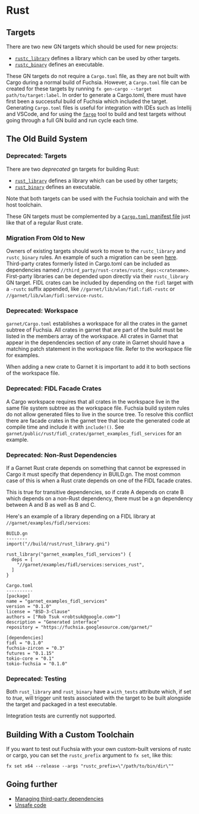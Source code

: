 # Rust

## Targets

There are two new GN targets which should be used for new projects:
- [`rustc_library`][target-library-rustc] defines a library which can be used
  by other targets.
- [`rustc_binary`][target-binary-rustc] defines an executable.

These GN targets do not require a `Cargo.toml` file, as they are not built with
Cargo during a normal build of Fuchsia. However, a `Cargo.toml` file can be
created for these targets by running `fx gen-cargo --target path/to/target:label`.
In order to generate a Cargo.toml, there must have first been a successful build
of Fuchsia which included the target. Generating `Cargo.toml` files is useful
for integration with IDEs such as Intellij and VSCode, and for using the
[`fargo`][fargo] tool to build and test targets without going through a full
GN build and run cycle each time.

## The Old Build System

### Deprecated: Targets

There are two *deprecated* gn targets for building Rust:
- [`rust_library`][target-library] defines a library which can be used by other
targets;
- [`rust_binary`][target-binary] defines an executable.

Note that both targets can be used with the Fuchsia toolchain and with the host
toolchain.

These GN targets must be complemented by a
[`Cargo.toml` manifest file][manifest] just like that of a regular Rust
crate.

### Migration From Old to New

Owners of existing targets should work to move to the `rustc_library` and
`rustc_binary` rules. An example of such a migration can be seen
[here][wlantool-migration]. Third-party crates formerly listed in Cargo.toml
can be included as dependencies named
`//third_party/rust-crates/rustc_deps:<cratename>`.
First-party libraries can be depended upon directly via their `rustc_library`
GN target. FIDL crates can be included by depending on the `fidl` target
with a `-rustc` suffix appended, like
`//garnet/lib/wlan/fidl:fidl-rustc` or `//garnet/lib/wlan/fidl:service-rustc`.

### Deprecated: Workspace

`garnet/Cargo.toml` establishes a workspace for all the crates in the garnet
subtree of Fuchsia. All crates in garnet that are part of the build must be listed
in the members array of the workspace. All crates in Garnet that appear in the
dependencies section of any crate in Garnet should have a matching patch
statement in the workspace file. Refer to the workspace file for examples.

When adding a new crate to Garnet it is important to add it to both sections
of the workspace file.

### Deprecated: FIDL Facade Crates

A Cargo workspace requires that all crates in the workspace live in the same file
system subtree as the workspace file. Fuchsia build system rules do not allow generated
files to live in the source tree. To resolve this conflict there are facade crates
in the garnet tree that locate the generated code at compile time and include it with
`include!()`. See `garnet/public/rust/fidl_crates/garnet_examples_fidl_services` for
an example.

### Deprecated: Non-Rust Dependencies

If a Garnet Rust crate depends on something that cannot be expressed in Cargo it
must specify that dependency in BUILD.gn. The most common case of this is when
a Rust crate depends on one of the FIDL facade crates.

This is true for transitive dependencies, so if crate A depends on crate B which
depends on a non-Rust dependency, there must be a gn dependency between A and B as
well as B and C.

Here's an example of a library depending on a FIDL library
at `//garnet/examples/fidl/services`:

```
BUILD.gn
--------
import("//build/rust/rust_library.gni")

rust_library("garnet_examples_fidl_services") {
  deps = [
    "//garnet/examples/fidl/services:services_rust",
  ]
}

Cargo.toml
----------
[package]
name = "garnet_examples_fidl_services"
version = "0.1.0"
license = "BSD-3-Clause"
authors = ["Rob Tsuk <robtsuk@google.com>"]
description = "Generated interface"
repository = "https://fuchsia.googlesource.com/garnet/"

[dependencies]
fidl = "0.1.0"
fuchsia-zircon = "0.3"
futures = "0.1.15"
tokio-core = "0.1"
tokio-fuchsia = "0.1.0"
```

### Deprecated: Testing

Both `rust_library` and `rust_binary` have a `with_tests` attribute which, if
set to _true_, will trigger unit tests associated with the target to be built
alongside the target and packaged in a test executable.

Integration tests are currently not supported.

## Building With a Custom Toolchain

If you want to test out Fuchsia with your own custom-built versions of rustc or cargo,
you can set the `rustc_prefix` argument to `fx set`, like this:

```
fx set x64 --release --args "rustc_prefix=\"/path/to/bin/dir\""
```

## Going further

- [Managing third-party dependencies](third_party.md)
- [Unsafe code](unsafe.md)


[target-library-rustc]: https://fuchsia.googlesource.com/build/+/master/rust/rustc_library.gni "Rust library"
[target-binary-rustc]: https://fuchsia.googlesource.com/build/+/master/rust/rustc_binary.gni "Rust binary"
[target-library]: https://fuchsia.googlesource.com/build/+/master/rust/rust_library.gni "Rust library"
[target-binary]: https://fuchsia.googlesource.com/build/+/master/rust/rust_binary.gni "Rust binary"
[manifest]: http://doc.crates.io/manifest.html "Manifest file"
[build-integration]: https://github.com/rust-lang/rust-roadmap/issues/12 "Build integration"
[cargo]: https://github.com/rust-lang/cargo "Cargo"
[cargo-vendor]: https://github.com/alexcrichton/cargo-vendor "cargo-vendor"
[fargo]: https://fuchsia.googlesource.com/fargo
[fidl]: https://fuchsia.googlesource.com/garnet/+/master/public/lib/fidl/ "FIDL"
[wlantool-migration]: https://fuchsia-review.googlesource.com/c/garnet/+/149537/7/bin/wlantool/BUILD.gn
